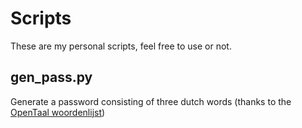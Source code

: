 # Scripts
These are my personal scripts, feel free to use or not.

## gen_pass.py
Generate a password consisting of three dutch words (thanks to the [OpenTaal woordenlijst](https://github.com/OpenTaal/opentaal-wordlist]))
